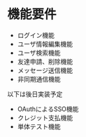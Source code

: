 
# 機能要件
- ログイン機能
- ユーザ情報編集機能
- ユーザ検索機能
- 友達申請、削除機能
- メッセージ送信機能
- 非同期通信機能

以下は後日実装予定
- OAuthによるSSO機能
- クレジット支払機能
- 単体テスト機能

